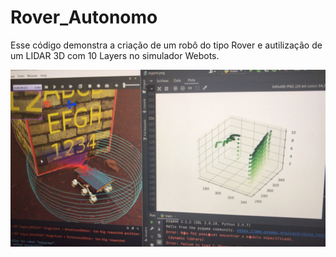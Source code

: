 # Rover_Autonomo

Esse código demonstra a criação de um robô do tipo Rover e autilização de um LIDAR 3D com 10 Layers no simulador Webots.

![Imagem leitura 1](./imagens/image1.jpeg)
